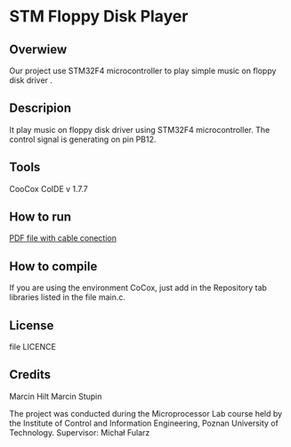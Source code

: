 # STM Floppy Disk Player

## Overwiew
Our project use STM32F4 microcontroller to play simple music on floppy disk driver . 

## Descripion
It play music on floppy disk driver using STM32F4 microcontroller. The control signal is generating on pin PB12.

## Tools
CooCox CoIDE v 1.7.7

## How to run
[PDF file with cable conection](https://github.com/PUT-PTM/STMFloppyDiskPlayer/HowToConnect.pdf)


## How to compile
If you are using the environment CoCox, just add in the Repository tab libraries listed in the file main.c.


## License
file LICENCE

## Credits
Marcin Hilt
Marcin Stupin

The project was conducted during the Microprocessor Lab course held by the Institute of Control and Information Engineering, Poznan University of Technology.
Supervisor: Michał Fularz

